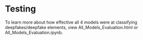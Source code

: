 # Testing

To learn more about how effective all 4 models were at classifying deepfakes/deepfake elements, view All_Models_Evaluation.html or All_Models_Evaluation.ipynb.